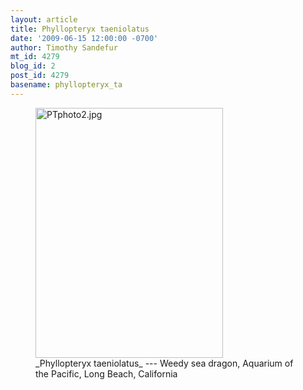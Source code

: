```yaml
---
layout: article
title: Phyllopteryx taeniolatus
date: '2009-06-15 12:00:00 -0700'
author: Timothy Sandefur
mt_id: 4279
blog_id: 2
post_id: 4279
basename: phyllopteryx_ta
---
```

<figure>
<a href="http://en.wikipedia.org/wiki/Weedy_sea_dragon"><img src="http://pandasthumb.org/archives/2009/05/20/PTphoto2.jpg" alt="PTphoto2.jpg" width="300" height="400" /></a>
<figcaption markdown="span">_Phyllopteryx taeniolatus_  ---  Weedy sea dragon, Aquarium of the Pacific, Long Beach, California
</figcaption>
</figure>
